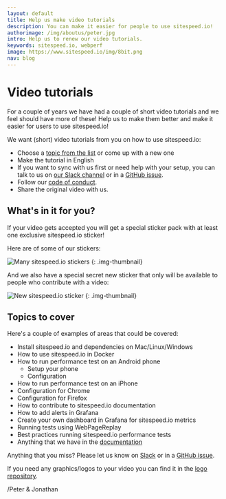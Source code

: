 ```yaml
---
layout: default
title: Help us make video tutorials
description: You can make it easier for people to use sitespeed.io!
authorimage: /img/aboutus/peter.jpg
intro: Help us to renew our video tutorials.
keywords: sitespeed.io, webperf
image: https://www.sitespeed.io/img/8bit.png
nav: blog
---
```


# Video tutorials
For a couple of years we have had a couple of short video tutorials and we feel should have more of these! Help us to make them better and make it easier for users to use sitespeed.io!

We want (short) video tutorials from you on how to use sitespeed.io:
* Choose a [topic from the list](#topics-to-cover) or come up with a new one
* Make the tutorial in English
* If you want to sync with us first or need help with your setup, you can talk to us on [our Slack channel](https://sitespeedio.herokuapp.com) or in a [GitHub issue](https://github.com/sitespeedio/sitespeed.io/issues/new).
* Follow our [code of conduct](https://github.com/sitespeedio/sitespeed.io/blob/main/CODE_OF_CONDUCT.md).
* Share the original video with us.

## What's in it for you?
If your video gets accepted you will get a special sticker pack with at least one exclusive sitespeed.io sticker!

Here are of some of our stickers:

![Many sitespeed.io stickers]({{site.baseurl}}/img/stickers-video.jpeg)
{: .img-thumbnail}


And we also have a special secret new sticker that only will be available to people who contribute with a video:

![New sitespeed.io sticker]({{site.baseurl}}/img/who.png)
{: .img-thumbnail}

## Topics to cover

Here's a couple of examples of areas that could be covered:
* Install sitespeed.io and dependencies on Mac/Linux/Windows
* How to use sitespeed.io in Docker
* How to run performance test on an Android phone 
    * Setup your phone
    * Configuration
* How to run performance test on an iPhone
* Configuration for Chrome
* Configuration for Firefox
* How to contribute to sitespeed.io documentation
* How to add alerts in Grafana
* Create your own dashboard in Grafana for sitespeed.io metrics
* Running tests using WebPageReplay
* Best practices running sitespeed.io performance tests
* Anything that we have in the [documentation](https://www.sitespeed.io/documentation/sitespeed.io/)

Anything that you miss? Please let us know on [Slack](https://sitespeedio.herokuapp.com) or in a [GitHub issue](https://github.com/sitespeedio/sitespeed.io/issues/new).


If you need any graphics/logos to your video you can find it in the [logo repository](https://github.com/sitespeedio/logo).

/Peter & Jonathan
